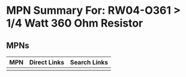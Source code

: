 



# MPN Summary For: RW04-O361 > 1/4 Watt 360 Ohm Resistor

## MPNs
  

|MPN|Direct Links|Search Links|
| :--- | :--- | :--- |
||||
